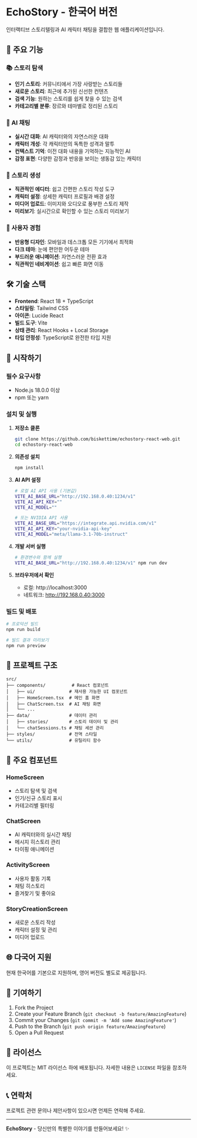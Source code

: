 # EchoStory - 한국어 버전

인터랙티브 스토리텔링과 AI 캐릭터 채팅을 결합한 웹 애플리케이션입니다.

## 🌟 주요 기능

### 📚 스토리 탐색
- **인기 스토리**: 커뮤니티에서 가장 사랑받는 스토리들
- **새로운 스토리**: 최근에 추가된 신선한 컨텐츠
- **검색 기능**: 원하는 스토리를 쉽게 찾을 수 있는 검색
- **카테고리별 분류**: 장르와 테마별로 정리된 스토리

### 💬 AI 채팅
- **실시간 대화**: AI 캐릭터와의 자연스러운 대화
- **캐릭터 개성**: 각 캐릭터만의 독특한 성격과 말투
- **컨텍스트 기억**: 이전 대화 내용을 기억하는 지능적인 AI
- **감정 표현**: 다양한 감정과 반응을 보이는 생동감 있는 캐릭터

### 🎨 스토리 생성
- **직관적인 에디터**: 쉽고 간편한 스토리 작성 도구
- **캐릭터 설정**: 상세한 캐릭터 프로필과 배경 설정
- **미디어 업로드**: 이미지와 오디오로 풍부한 스토리 제작
- **미리보기**: 실시간으로 확인할 수 있는 스토리 미리보기

### 📱 사용자 경험
- **반응형 디자인**: 모바일과 데스크톱 모든 기기에서 최적화
- **다크 테마**: 눈에 편안한 어두운 테마
- **부드러운 애니메이션**: 자연스러운 전환 효과
- **직관적인 네비게이션**: 쉽고 빠른 화면 이동

## 🛠️ 기술 스택

- **Frontend**: React 18 + TypeScript
- **스타일링**: Tailwind CSS
- **아이콘**: Lucide React
- **빌드 도구**: Vite
- **상태 관리**: React Hooks + Local Storage
- **타입 안정성**: TypeScript로 완전한 타입 지원

## 🚀 시작하기

### 필수 요구사항
- Node.js 18.0.0 이상
- npm 또는 yarn

### 설치 및 실행

1. **저장소 클론**
   ```bash
   git clone https://github.com/biskettime/echostory-react-web.git
   cd echostory-react-web
   ```

2. **의존성 설치**
   ```bash
   npm install
   ```

3. **AI API 설정**
   ```bash
   # 로컬 AI API 사용 (기본값)
   VITE_AI_BASE_URL="http://192.168.0.40:1234/v1"
   VITE_AI_API_KEY=""
   VITE_AI_MODEL=""
   
   # 또는 NVIDIA API 사용
   VITE_AI_BASE_URL="https://integrate.api.nvidia.com/v1"
   VITE_AI_API_KEY="your-nvidia-api-key"
   VITE_AI_MODEL="meta/llama-3.1-70b-instruct"
   ```

4. **개발 서버 실행**
   ```bash
   # 환경변수와 함께 실행
   VITE_AI_BASE_URL="http://192.168.0.40:1234/v1" npm run dev
   ```

5. **브라우저에서 확인**
   - 로컬: http://localhost:3000
   - 네트워크: http://192.168.0.40:3000

### 빌드 및 배포

```bash
# 프로덕션 빌드
npm run build

# 빌드 결과 미리보기
npm run preview
```

## 📁 프로젝트 구조

```
src/
├── components/          # React 컴포넌트
│   ├── ui/             # 재사용 가능한 UI 컴포넌트
│   ├── HomeScreen.tsx  # 메인 홈 화면
│   ├── ChatScreen.tsx  # AI 채팅 화면
│   └── ...
├── data/               # 데이터 관리
│   ├── stories/        # 스토리 데이터 및 관리
│   └── chatSessions.ts # 채팅 세션 관리
├── styles/             # 전역 스타일
└── utils/              # 유틸리티 함수
```

## 🎯 주요 컴포넌트

### HomeScreen
- 스토리 탐색 및 검색
- 인기/신규 스토리 표시
- 카테고리별 필터링

### ChatScreen
- AI 캐릭터와의 실시간 채팅
- 메시지 히스토리 관리
- 타이핑 애니메이션

### ActivityScreen
- 사용자 활동 기록
- 채팅 히스토리
- 즐겨찾기 및 좋아요

### StoryCreationScreen
- 새로운 스토리 작성
- 캐릭터 설정 및 관리
- 미디어 업로드

## 🌐 다국어 지원

현재 한국어를 기본으로 지원하며, 영어 버전도 별도로 제공됩니다.

## 🤝 기여하기

1. Fork the Project
2. Create your Feature Branch (`git checkout -b feature/AmazingFeature`)
3. Commit your Changes (`git commit -m 'Add some AmazingFeature'`)
4. Push to the Branch (`git push origin feature/AmazingFeature`)
5. Open a Pull Request

## 📄 라이선스

이 프로젝트는 MIT 라이선스 하에 배포됩니다. 자세한 내용은 `LICENSE` 파일을 참조하세요.

## 📞 연락처

프로젝트 관련 문의나 제안사항이 있으시면 언제든 연락해 주세요.

---

**EchoStory** - 당신만의 특별한 이야기를 만들어보세요! ✨